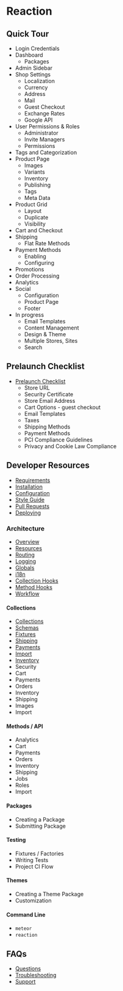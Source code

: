 # Reaction
## Quick Tour
- Login Credentials
- Dashboard
	- Packages
- Admin Sidebar
- Shop Settings
	- Localization
	- Currency
	- Address
	- Mail
	- Guest Checkout
	- Exchange Rates
	- Google API
- User Permissions & Roles
	- Administrator
	- Invite Managers
	- Permissions
- Tags and Categorization
- Product Page
	- Images
	- Variants
	- Inventory
	- Publishing
	- Tags
	- Meta Data
- Product Grid
	- Layout
	- Duplicate
	- Visibility
- Cart and Checkout
- Shipping
	- Flat Rate Methods
- Payment Methods
	- Enabling
	- Configuring
- Promotions
- Order Processing
- Analytics
- Social
	- Configuration
	- Product Page
	- Footer
- In progress
	- Email Templates
	- Content Management
	- Design & Theme
	- Multiple Stores, Sites
	- Search

## Prelaunch Checklist
- [Prelaunch Checklist](quick-start/checklist.md)
	- Store URL
	- Security Certificate
	- Store Email Address
	- Cart Options - guest checkout
	- Email Templates
	- Taxes
	- Shipping Methods
	- Payment Methods
	- PCI Compliance Guidelines
	- Privacy and Cookie Law Compliance


## Developer Resources
- [Requirements](developer/requirements.md)
- [Installation](developer/installation.md)
- [Configuration](developer/configuration.md)
- [Style Guide](developer/styleguide.md)
- [Pull Requests](developer/pr.md)
- [Deploying](developer/deploying.md)

### Architecture
- [Overview](developer/architecture/overview.md)
- [Resources](developer/resources.md)
- [Routing](developer/architecture/routing.md)
- [Logging](developer/architecture/logging.md)
- [Globals](developer/architecture/globals.md)
- [i18n](developer/architecture/i18n.md)
- [Collection Hooks](developer/architecture/collection-hooks.md)
- [Method Hooks](developer/architecture/hooks.md)
- [Workflow](developer/architecture/workflow.md)

#### Collections
- [Collections](developer/architecture/collections.md)
- [Schemas](developer/architecture/collections.md)
- [Fixtures](developer/architecture/fixtures.md)
- [Shipping](developer/architecture/shipping.md)
- [Payments](developer/architecture/payments)
- [Import](developer/architecture/import.md)
- [Inventory](developer/architecture/inventory.md)
- Security
- Cart
- Payments
- Orders
- Inventory
- Shipping
- Images
- Import

#### Methods / API

- Analytics
- Cart
- Payments
- Orders
- Inventory
- Shipping
- Jobs
- Roles
- Import

#### Packages
- Creating a Package
- Submitting Package 

#### Testing
- Fixtures / Factories
- Writing Tests
- Project CI Flow

#### Themes
- Creating a Theme Package
- Customization

#### Command Line
- `meteor`
- `reaction`

## FAQs
- [Questions](faqs/faq.md)
- [Troubleshooting](faqs/troubleshooting.md)
- [Support](faqs/support.md)